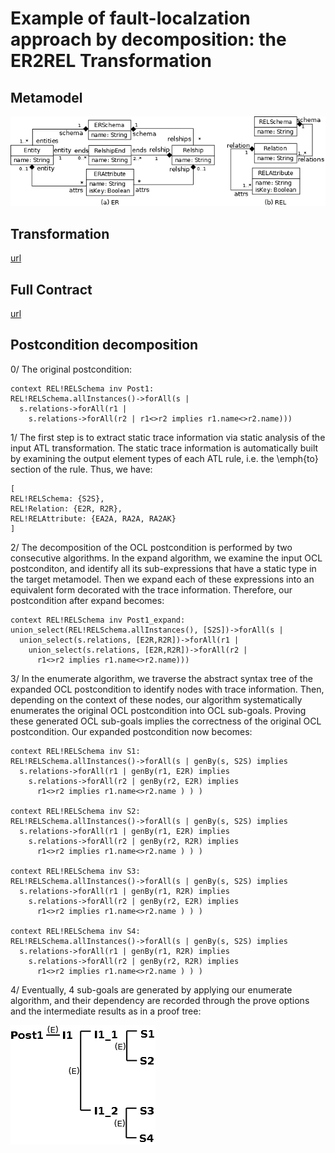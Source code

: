 Example of fault-localzation approach by decomposition: the ER2REL Transformation
=======

Metamodel
------
![alt tag](https://github.com/veriatl/OclDecompose/blob/master/ER2REL/Src/er.png)


Transformation
------
[url](https://github.com/veriatl/OclDecompose/tree/master/ER2REL/Src/er2rel.atl)

Full Contract
------
[url](https://github.com/veriatl/OclDecompose/tree/master/ER2REL/Src/contract.atl)

Postcondition decomposition
------
0/ The original postcondition:
```
context REL!RELSchema inv Post1: 
REL!RELSchema.allInstances()->forAll(s | 
  s.relations->forAll(r1 | 
    s.relations->forAll(r2 | r1<>r2 implies r1.name<>r2.name)))
```

1/ The first step is to extract static trace information via static analysis of the input ATL transformation. The static trace information is automatically built by examining the output element types of each ATL rule, i.e. the \emph{to} section of the rule. Thus, we have:
```
[
REL!RELSchema: {S2S},
REL!Relation: {E2R, R2R},
REL!RELAttribute: {EA2A, RA2A, RA2AK}
]
```

2/ The decomposition of the OCL postcondition is performed by two consecutive algorithms. In the expand algorithm, we examine the input OCL postconditon, and identify all its sub-expressions that have a static type in the target metamodel. Then we expand each of these expressions into an equivalent form decorated with the trace information. Therefore, our postcondition after expand becomes:
```
context REL!RELSchema inv Post1_expand: 
union_select(REL!RELSchema.allInstances(), [S2S])->forAll(s | 
  union_select(s.relations, [E2R,R2R])->forAll(r1 | 
    union_select(s.relations, [E2R,R2R])->forAll(r2 | 
      r1<>r2 implies r1.name<>r2.name)))
```

3/ In the enumerate algorithm, we traverse the abstract syntax tree of the expanded OCL postcondition to identify nodes with trace information. Then, depending on the context of these nodes, our algorithm systematically enumerates the original OCL postcondition into OCL sub-goals. Proving these generated OCL sub-goals implies the correctness of the original OCL postcondition. Our expanded postcondition now becomes:
```
context REL!RELSchema inv S1: 
REL!RELSchema.allInstances()->forAll(s | genBy(s, S2S) implies 
  s.relations->forAll(r1 | genBy(r1, E2R) implies
    s.relations->forAll(r2 | genBy(r2, E2R) implies
      r1<>r2 implies r1.name<>r2.name ) ) )

context REL!RELSchema inv S2: 
REL!RELSchema.allInstances()->forAll(s | genBy(s, S2S) implies 
  s.relations->forAll(r1 | genBy(r1, E2R) implies
    s.relations->forAll(r2 | genBy(r2, R2R) implies
      r1<>r2 implies r1.name<>r2.name ) ) )
	  
context REL!RELSchema inv S3: 
REL!RELSchema.allInstances()->forAll(s | genBy(s, S2S) implies 
  s.relations->forAll(r1 | genBy(r1, R2R) implies
    s.relations->forAll(r2 | genBy(r2, E2R) implies
      r1<>r2 implies r1.name<>r2.name ) ) )

context REL!RELSchema inv S4: 
REL!RELSchema.allInstances()->forAll(s | genBy(s, S2S) implies 
  s.relations->forAll(r1 | genBy(r1, R2R) implies
    s.relations->forAll(r2 | genBy(r2, R2R) implies
      r1<>r2 implies r1.name<>r2.name ) ) )
```

4/ Eventually, 4 sub-goals are generated by applying our enumerate algorithm, and their dependency are recorded through the prove options and the intermediate results as in a proof tree: 

![alt tag](https://github.com/veriatl/OclDecompose/blob/master/ER2REL/Src/tree.png)